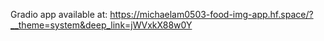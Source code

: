 Gradio app available at:
https://michaelam0503-food-img-app.hf.space/?__theme=system&deep_link=jWVxkX88w0Y
